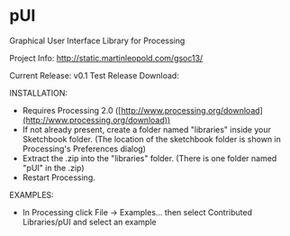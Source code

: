 pUI
===

Graphical User Interface Library for Processing

Project Info:
http://static.martinleopold.com/gsoc13/

Current Release: 
v0.1
Test Release
Download: 

INSTALLATION:
* Requires Processing 2.0 ([http://www.processing.org/download](http://www.processing.org/download))
* If not already present, create a folder named "libraries" inside your Sketchbook folder. (The location of the sketchbook folder is shown in Processing's Preferences dialog)
* Extract the .zip into the "libraries" folder. (There is one folder named "pUI" in the .zip)
* Restart Processing.

EXAMPLES:
* In Processing click File -> Examples... then select Contributed Libraries/pUI and select an example
